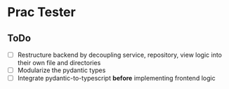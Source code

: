 # Prac Tester

## ToDo

- [ ] Restructure backend by decoupling service, repository, view logic into their own file and directories
- [ ] Modularize the pydantic types
- [ ] Integrate pydantic-to-typescript **before** implementing frontend logic
